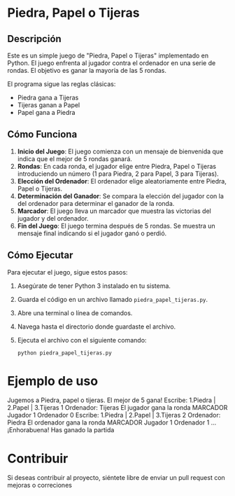 # Piedra, Papel o Tijeras

## Descripción

Este es un simple juego de "Piedra, Papel o Tijeras" implementado en Python. El juego enfrenta al jugador contra el ordenador en una serie de rondas. El objetivo es ganar la mayoría de las 5 rondas. 

El programa sigue las reglas clásicas:
- Piedra gana a Tijeras
- Tijeras ganan a Papel
- Papel gana a Piedra

## Cómo Funciona

1. **Inicio del Juego**: El juego comienza con un mensaje de bienvenida que indica que el mejor de 5 rondas ganará.
2. **Rondas**: En cada ronda, el jugador elige entre Piedra, Papel o Tijeras introduciendo un número (1 para Piedra, 2 para Papel, 3 para Tijeras).
3. **Elección del Ordenador**: El ordenador elige aleatoriamente entre Piedra, Papel o Tijeras.
4. **Determinación del Ganador**: Se compara la elección del jugador con la del ordenador para determinar el ganador de la ronda.
5. **Marcador**: El juego lleva un marcador que muestra las victorias del jugador y del ordenador.
6. **Fin del Juego**: El juego termina después de 5 rondas. Se muestra un mensaje final indicando si el jugador ganó o perdió.

## Cómo Ejecutar

Para ejecutar el juego, sigue estos pasos:

1. Asegúrate de tener Python 3 instalado en tu sistema.
2. Guarda el código en un archivo llamado `piedra_papel_tijeras.py`.
3. Abre una terminal o línea de comandos.
4. Navega hasta el directorio donde guardaste el archivo.
5. Ejecuta el archivo con el siguiente comando:

   ```bash
   python piedra_papel_tijeras.py

# Ejemplo de uso

Jugemos a Piedra, papel o tijeras. El mejor de 5 gana!
Escribe: 1.Piedra | 2.Papel | 3.Tijeras
1
Ordenador: Tijeras
El jugador gana la ronda
MARCADOR
Jugador 1
Ordenador 0
Escribe: 1.Piedra | 2.Papel | 3.Tijeras
2
Ordenador: Piedra
El ordenador gana la ronda
MARCADOR
Jugador 1
Ordenador 1
...
¡Enhorabuena! Has ganado la partida

# Contribuir

Si deseas contribuir al proyecto, siéntete libre de enviar un pull request con mejoras o correciones